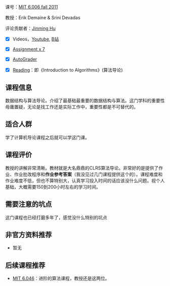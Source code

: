 课号：[MIT 6.006 fall 2011](https://ocw.mit.edu/courses/electrical-engineering-and-computer-science/6-006-introduction-to-algorithms-fall-2011/index.htm)

教授：Erik Demaine & Srini Devadas

评论贡献者：[Jinming Hu](https://conanhujinming.github.io/)

- [X] Videos，[Youtube](https://www.youtube.com/watch?v=HtSuA80QTyo&list=PLUl4u3cNGP61Oq3tWYp6V_F-5jb5L2iHb), [B站](https://search.bilibili.com/all?keyword=6.006&from_source=webtop_search&spm_id_from=333.851)

- [X] [Assignment x 7](https://ocw.mit.edu/courses/electrical-engineering-and-computer-science/6-006-introduction-to-algorithms-fall-2011/assignments/)
- [X] [AutoGrader](https://ocw.mit.edu/courses/electrical-engineering-and-computer-science/6-006-introduction-to-algorithms-fall-2011/assignments/) 

- [X] [Reading](https://ocw.mit.edu/courses/electrical-engineering-and-computer-science/6-006-introduction-to-algorithms-fall-2011/readings/)：即《Introduction to Algorithms》(算法导论)

## 课程信息

数据结构与算法导论。介绍了最基础最重要的数据结构与算法。这门学科的重要性毋庸置疑，无论是找工作还是实际工作中，重要性都是不可替代的。

## 适合人群

学了计算机导论课程之后就可以学这门课。

## 课程评价

教授的讲解非常清晰。教材就是大名鼎鼎的CLRS算法导论。非常好的是提供了作业、作业批改程序和**作业参考答案**（我没见过几门课程提供这个的）。课程难度和作业难度不低，但也不算特别大，认真学习投入时间的话应该没什么问题。视个人基础，大概需要150到200小时左右的学习时间。

## 需要注意的坑点

这门课程也已经打磨多年了，感觉没什么特别的坑点

## 非官方资料推荐

- 暂无

## 后续课程推荐

- [MIT 6.046](https://ocw.mit.edu/courses/electrical-engineering-and-computer-science/6-046j-design-and-analysis-of-algorithms-spring-2015/)：进阶的算法课程，教授还是这两位。

